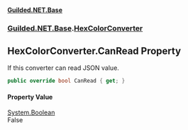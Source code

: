 
#### [Guilded.NET.Base](Guilded_NET_Base 'Guilded.NET.Base')
### [Guilded.NET.Base](Guilded_NET_Base#Guilded_NET_Base 'Guilded.NET.Base').[HexColorConverter](HexColorConverter 'Guilded.NET.Base.HexColorConverter')
## HexColorConverter.CanRead Property

If this converter can read JSON value.
```csharp
public override bool CanRead { get; }
```


#### Property Value
[System.Boolean](https://docs.microsoft.com/en-us/dotnet/api/System.Boolean 'System.Boolean')  
False